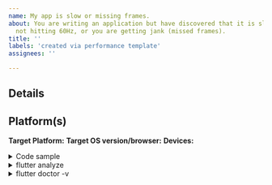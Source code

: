 ```yaml
---
name: My app is slow or missing frames.
about: You are writing an application but have discovered that it is slow, you are
  not hitting 60Hz, or you are getting jank (missed frames).
title: ''
labels: 'created via performance template'
assignees: ''

---
```


<!-- Thank you for using Flutter!

     If you are looking for support, please check out our documentation
     or consider asking a question on Stack Overflow:
      * https://flutter.dev/
      * https://api.flutter.dev/
      * https://stackoverflow.com/questions/tagged/flutter?sort=frequent

     Issues directly asking for support will be closed.

     If you have found a performance problem, then fill out the template below.
     Please read our guide to filing a bug first: https://flutter.dev/docs/resources/bug-reports
-->

## Details

<!-- Please describe in detail the problem you are running into. -->

## Platform(s)

<!--
     Please tell us which target platform(s) the problem occurs (Android / iOS / Web / macOS / Linux / Windows)
     Which target OS version, for Web, browser, is the test system running?
     Does the problem occur on emulator/simulator as well as on physical devices?
-->

**Target Platform:**
**Target OS version/browser:**
**Devices:**


<details>
<summary>Code sample</summary>

<!--

1.   Please create a minimal reproducible sample that shows the problem
     and attach it below between the lines with the backticks.

     Without this we will unlikely be able to progress on the issue, and because of that
     we regretfully will have to close it.

     If your problem goes out of what can be placed in file, for example
     you have a problem with native channels, you can upload the full code of
     your reproduction into a separate repository and link it.

2.   Switch flutter to master channel and run this app on a physical device
     using profile mode with Skia tracing enabled, as follows:
       flutter channel master
       flutter run --profile --trace-skia

     The bleeding edge master channel is encouraged here because Flutter is
     constantly fixing bugs and improving its performance. Your problem in an
     older Flutter version may have already been solved in the master channel.

3.   Open Observatory, save a timeline trace of the performance issue and attach
     it at the end of the issue, so we know which functions might be causing it.
     See "How to Collect and Read Timeline Traces" on this blog post:
       https://medium.com/flutter/profiling-flutter-applications-using-the-timeline-a1a434964af3#a499

     Make sure the performance overlay is turned OFF when recording the
     trace as that may affect the performance of the profile run.
     (Pressing ‘P’ on the command line toggles the overlay.)

-->

```dart
```

</details>


<details>
<summary>flutter analyze</summary>

<!--
     Run `flutter analyze` and attach any output of that command below.
     If there are any analysis errors, try resolving them before filing this issue.
-->

```
```

</details>


<details>
<summary>flutter doctor -v</summary>

<!-- Paste the output of running `flutter doctor -v` here, with your device plugged in. -->

```
```

</details>



<!--
     Finally, record a video of the performance issue using another phone so we
     can have an intuitive understanding of what happened. Don’t use
     "adb screenrecord", as that affects the performance of the profile run.

     You can upload the video directly on GitHub.
     Beware that video file size is limited to 10MB.
-->
